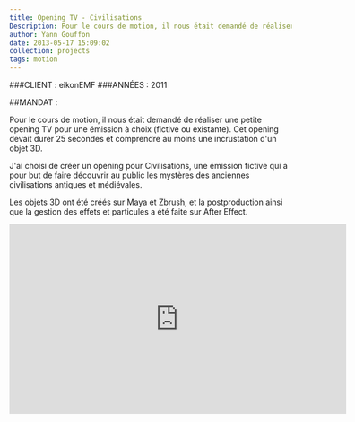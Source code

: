 ```yaml
---
title: Opening TV - Civilisations
Description: Pour le cours de motion, il nous était demandé de réaliser une petite opening TV pour une émission à choix (fictive ou existante).
author: Yann Gouffon
date: 2013-05-17 15:09:02
collection: projects
tags: motion
---
```


###CLIENT : eikonEMF
###ANNÉES : 2011

##MANDAT :

Pour le cours de motion, il nous était demandé de réaliser une petite opening TV pour une émission à choix (fictive ou existante). Cet opening devait durer 25 secondes et comprendre au moins une incrustation d'un objet 3D.

J'ai choisi de créer un opening pour Civilisations, une émission fictive qui a pour but de faire découvrir au public les mystères des anciennes civilisations antiques et médiévales.

Les objets 3D ont été créés sur Maya et Zbrush, et la postproduction ainsi que la gestion des effets et particules a été faite sur After Effect. 

<iframe width="601" height="338" frameborder="0" allowfullscreen="" mozallowfullscreen="" webkitallowfullscreen="" src="http://player.vimeo.com/video/35496278?title=0&amp;byline=0&amp;portrait=0&amp;color=2d95e3"></iframe>
